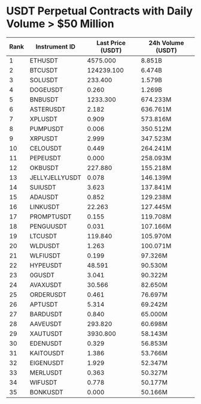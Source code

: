 # USDT Perpetual Contracts with Daily Volume > $50 Million

| Rank | Instrument ID | Last Price (USDT) | 24h Volume (USDT) |
|------|---------------|-------------------|-------------------|
| 1 | ETHUSDT | 4575.000 | 8.851B |
| 2 | BTCUSDT | 124239.100 | 6.474B |
| 3 | SOLUSDT | 233.400 | 1.579B |
| 4 | DOGEUSDT | 0.260 | 1.269B |
| 5 | BNBUSDT | 1233.300 | 674.233M |
| 6 | ASTERUSDT | 2.182 | 636.761M |
| 7 | XPLUSDT | 0.909 | 573.816M |
| 8 | PUMPUSDT | 0.006 | 350.512M |
| 9 | XRPUSDT | 2.999 | 347.523M |
| 10 | CELOUSDT | 0.449 | 264.241M |
| 11 | PEPEUSDT | 0.000 | 258.093M |
| 12 | OKBUSDT | 227.880 | 155.218M |
| 13 | JELLYJELLYUSDT | 0.078 | 146.139M |
| 14 | SUIUSDT | 3.623 | 137.841M |
| 15 | ADAUSDT | 0.852 | 129.238M |
| 16 | LINKUSDT | 22.263 | 127.445M |
| 17 | PROMPTUSDT | 0.155 | 119.708M |
| 18 | PENGUUSDT | 0.031 | 107.166M |
| 19 | LTCUSDT | 119.840 | 105.970M |
| 20 | WLDUSDT | 1.263 | 100.071M |
| 21 | WLFIUSDT | 0.199 | 97.326M |
| 22 | HYPEUSDT | 48.591 | 90.530M |
| 23 | 0GUSDT | 3.041 | 90.322M |
| 24 | AVAXUSDT | 30.566 | 82.650M |
| 25 | ORDERUSDT | 0.461 | 76.697M |
| 26 | APTUSDT | 5.314 | 69.242M |
| 27 | BARDUSDT | 0.840 | 65.000M |
| 28 | AAVEUSDT | 293.820 | 60.698M |
| 29 | XAUTUSDT | 3930.800 | 58.143M |
| 30 | EDENUSDT | 0.329 | 56.853M |
| 31 | KAITOUSDT | 1.386 | 53.766M |
| 32 | EIGENUSDT | 1.929 | 52.347M |
| 33 | MERLUSDT | 0.363 | 50.327M |
| 34 | WIFUSDT | 0.778 | 50.177M |
| 35 | BONKUSDT | 0.000 | 50.166M |
